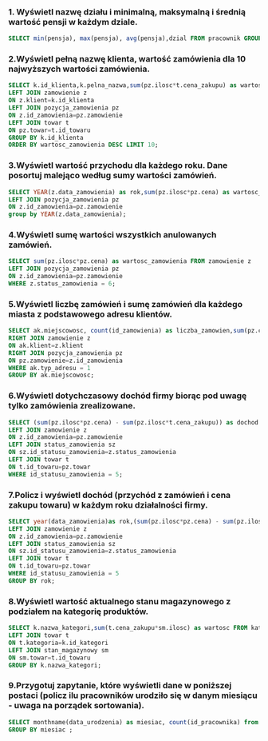 ### 1. Wyświetl nazwę działu i minimalną, maksymalną i średnią wartość pensji w każdym dziale.



```sql
SELECT min(pensja), max(pensja), avg(pensja),dzial FROM pracownik GROUP BY dzial;
```

### 2.Wyświetl pełną nazwę klienta, wartość zamówienia dla 10 najwyższych wartości zamówienia.

```sql
SELECT k.id_klienta,k.pelna_nazwa,sum(pz.ilosc*t.cena_zakupu) as wartosc_zamowienia FROM klient k
LEFT JOIN zamowienie z
ON z.klient=k.id_klienta
LEFT JOIN pozycja_zamowienia pz
ON z.id_zamowienia=pz.zamowienie
LEFT JOIN towar t
ON pz.towar=t.id_towaru
GROUP BY k.id_klienta
ORDER BY wartosc_zamowienia DESC LIMIT 10;
```

### 3.Wyświetl wartość przychodu dla każdego roku. Dane posortuj malejąco według sumy wartości zamówień.

```sql
SELECT YEAR(z.data_zamowienia) as rok,sum(pz.ilosc*pz.cena) as wartosc_zamowienia FROM zamowienie z 
LEFT JOIN pozycja_zamowienia pz
ON z.id_zamowienia=pz.zamowienie
group by YEAR(z.data_zamowienia);
```
### 4.Wyświetl sumę wartości wszystkich anulowanych zamówień.

```sql
SELECT sum(pz.ilosc*pz.cena) as wartosc_zamowienia FROM zamowienie z 
LEFT JOIN pozycja_zamowienia pz
ON z.id_zamowienia=pz.zamowienie
WHERE z.status_zamowienia = 6;
```

### 5.Wyświetl liczbę zamówień i sumę zamówień dla każdego miasta z podstawowego adresu klientów.

```sql
SELECT ak.miejscowosc, count(id_zamowienia) as liczba_zamowien,sum(pz.cena*pz.ilosc) as wartosc FROM adres_klienta ak
RIGHT JOIN zamowienie z
ON ak.klient=z.klient
RIGHT JOIN pozycja_zamowienia pz
ON pz.zamowienie=z.id_zamowienia
WHERE ak.typ_adresu = 1
GROUP BY ak.miejscowosc;
```

### 6.Wyświetl dotychczasowy dochód firmy biorąc pod uwagę tylko zamówienia zrealizowane.
```sql
SELECT (sum(pz.ilosc*pz.cena) - sum(pz.ilosc*t.cena_zakupu)) as dochod from pozycja_zamowienia pz
LEFT JOIN zamowienie z 
ON z.id_zamowienia=pz.zamowienie
LEFT JOIN status_zamowienia sz
ON sz.id_statusu_zamowienia=z.status_zamowienia
LEFT JOIN towar t 
ON t.id_towaru=pz.towar
WHERE id_statusu_zamowienia = 5;
```

### 7.Policz i wyświetl dochód (przychód z zamówień i cena zakupu towaru) w każdym roku działalności firmy.
```sql
SELECT year(data_zamowienia)as rok,(sum(pz.ilosc*pz.cena) - sum(pz.ilosc*t.cena_zakupu)) as dochod from pozycja_zamowienia pz
LEFT JOIN zamowienie z 
ON z.id_zamowienia=pz.zamowienie
LEFT JOIN status_zamowienia sz
ON sz.id_statusu_zamowienia=z.status_zamowienia
LEFT JOIN towar t 
ON t.id_towaru=pz.towar
WHERE id_statusu_zamowienia = 5
GROUP BY rok;
```

### 8.Wyświetl wartość aktualnego stanu magazynowego z podziałem na kategorię produktów.
```sql
SELECT k.nazwa_kategori,sum(t.cena_zakupu*sm.ilosc) as wartosc FROM kategoria k
LEFT JOIN towar t
ON t.kategoria=k.id_kategori
LEFT JOIN stan_magazynowy sm
ON sm.towar=t.id_towaru
GROUP BY k.nazwa_kategori;
```

### 9.Przygotuj zapytanie, które wyświetli dane w poniższej postaci (policz ilu pracowników urodziło się w danym miesiącu - uwaga na porządek sortowania).

```sql
SELECT monthname(data_urodzenia) as miesiac, count(id_pracownika) from pracownik
GROUP BY miesiac ;
```
